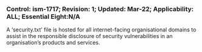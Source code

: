 ### Control: ism-1717; Revision: 1; Updated: Mar-22; Applicability: ALL; Essential Eight:N/A
<p>A ‘security.txt’ file is hosted for all internet-facing organisational domains to assist in the responsible disclosure of security vulnerabilities in an organisation’s products and services.</p>